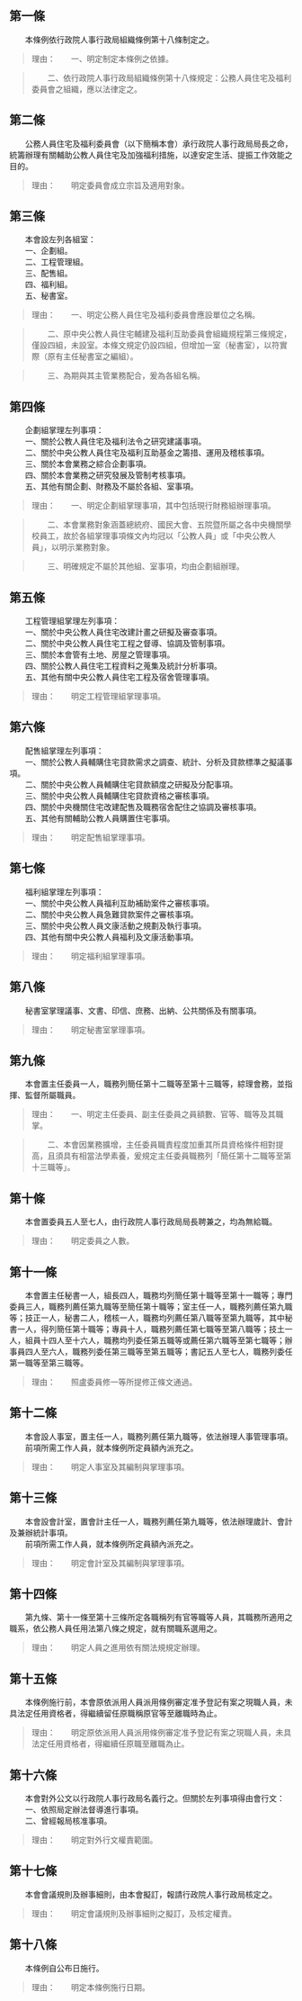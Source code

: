 第一條 
-------
　　本條例依行政院人事行政局組織條例第十八條制定之。  
> 理由：　　一、明定制定本條例之依據。

> 　　二、依行政院人事行政局組織條例第十八條規定：公務人員住宅及福利委員會之組織，應以法律定之。



第二條 
-------
　　公務人員住宅及福利委員會（以下簡稱本會）承行政院人事行政局局長之命，統籌辦理有關輔助公教人員住宅及加強福利措施，以達安定生活、提振工作效能之目的。  
> 理由：　　明定委員會成立宗旨及適用對象。



第三條 
-------
　　本會設左列各組室：  
　　一、企劃組。  
　　二、工程管理組。  
　　三、配售組。  
　　四、福利組。  
　　五、秘書室。  
> 理由：　　一、明定公務人員住宅及福利委員會應設單位之名稱。

> 　　二、原中央公教人員住宅輔建及福利互助委員會組織規程第三條規定，僅設四組，未設室。本條文規定仍設四組，但增加一室（秘書室），以符實際（原有主任秘書室之編組）。

> 　　三、為期與其主管業務配合，爰為各組名稱。



第四條 
-------
　　企劃組掌理左列事項：  
　　一、關於公教人員住宅及福利法令之研究建議事項。  
　　二、關於中央公教人員住宅及福利互助基金之籌措、運用及稽核事項。  
　　三、關於本會業務之綜合企劃事項。  
　　四、關於本會業務之研究發展及管制考核事項。  
　　五、其他有關企劃、財務及不屬於各組、室事項。  
> 理由：　　一、明定企劃組掌理事項，其中包括現行財務組辦理事項。

> 　　二、本會業務對象涵蓋總統府、國民大會、五院暨所屬之各中央機關學校員工，故於各組掌理事項條文內均冠以「公教人員」或「中央公教人員」，以明示業務對象。

> 　　三、明確規定不屬於其他組、室事項，均由企劃組辦理。



第五條 
-------
　　工程管理組掌理左列事項：  
　　一、關於中央公教人員住宅改建計畫之研擬及審查事項。  
　　二、關於中央公教人員住宅工程之督導、協調及管制事項。  
　　三、關於本會管有土地、房屋之管理事項。  
　　四、關於公教人員住宅工程資料之蒐集及統計分析事項。  
　　五、其他有關中央公教人員住宅工程及宿舍管理事項。  
> 理由：　　明定工程管理組掌理事項。



第六條 
-------
　　配售組掌理左列事項：  
　　一、關於公教人員輔購住宅貸款需求之調查、統計、分析及貸款標準之擬議事項。  
　　二、關於中央公教人員輔購住宅貸款額度之研擬及分配事項。  
　　三、關於中央公教人員輔購住宅貸款資格之審核事項。  
　　四、關於中央機關住宅改建配售及職務宿舍配住之協調及審核事項。  
　　五、其他有關輔助公教人員購置住宅事項。  
> 理由：　　明定配售組掌理事項。



第七條 
-------
　　福利組掌理左列事項：  
　　一、關於中央公教人員福利互助補助案件之審核事項。  
　　二、關於中央公教人員急難貸款案件之審核事項。  
　　三、關於中央公教人員文康活動之規劃及執行事項。  
　　四、其他有關中央公教人員福利及文康活動事項。  
> 理由：　　明定福利組掌理事項。



第八條 
-------
　　秘書室掌理議事、文書、印信、庶務、出納、公共關係及有關事項。  
> 理由：　　明定秘書室掌理事項。



第九條 
-------
　　本會置主任委員一人，職務列簡任第十二職等至第十三職等，綜理會務，並指揮、監督所屬職員。  
> 理由：　　一、明定主任委員、副主任委員之員額數、官等、職等及其職掌。

> 　　二、本會因業務擴增，主任委員職責程度加重其所具資格條件相對提高，且須具有相當法學素養，爰規定主任委員職務列「簡任第十二職等至第十三職等」。



第十條 
-------
　　本會置委員五人至七人，由行政院人事行政局局長聘兼之，均為無給職。  
> 理由：　　明定委員之人數。



第十一條 
---------
　　本會置主任秘書一人，組長四人，職務均列簡任第十職等至第十一職等；專門委員三人，職務列薦任第九職等至簡任第十職等；室主任一人，職務列薦任第九職等；技正一人，秘書二人，稽核一人，職務均列薦任第八職等至第九職等，其中秘書一人，得列簡任第十職等；專員十人，職務列薦任第七職等至第八職等；技土一人，組員十四人至十六人，職務均列委任第五職等或薦任第六職等至第七職等；辦事員四人至六人，職務列委任第三職等至第五職等；書記五人至七人，職務列委任第一職等至第三職等。  
> 理由：　　照盧委員修一等所提修正條文通過。



第十二條 
---------
　　本會設人事室，置主任一人，職務列薦任第九職等，依法辦理人事管理事項。  
　　前項所需工作人員，就本條例所定員額內派充之。  
> 理由：　　明定人事室及其編制與掌理事項。



第十三條 
---------
　　本會設會計室，置會計主任一人，職務列薦任第九職等，依法辦理歲計、會計及兼辦統計事項。  
　　前項所需工作人員，就本條例所定員額內派充之。  
> 理由：　　明定會計室及其編制與掌理事項。



第十四條 
---------
　　第九條、第十一條至第十三條所定各職稱列有官等職等人員，其職務所適用之職系，依公務人員任用法第八條之規定，就有關職系選用之。  
> 理由：　　明定人員之進用依有關法規規定辦理。



第十五條 
---------
　　本條例施行前，本會原依派用人員派用條例審定准予登記有案之現職人員，未具法定任用資格者，得繼續留任原職稱原官等至離職時為止。  
> 理由：　　明定原依派用人員派用條例審定准予登記有案之現職人員，未具法定任用資格者，得繼續任原職至離職為止。



第十六條 
---------
　　本會對外公文以行政院人事行政局名義行之。但關於左列事項得由會行文：  
　　一、依照局定辦法督導進行事項。  
　　二、曾經報局核准事項。  
> 理由：　　明定對外行文權責範圍。



第十七條 
---------
　　本會會議規則及辦事細則，由本會擬訂，報請行政院人事行政局核定之。  
> 理由：　　明定會議規則及辦事細則之擬訂，及核定權責。



第十八條 
---------
　　本條例自公布日施行。  
> 理由：　　明定本條例施行日期。